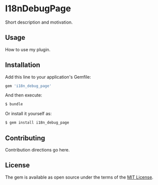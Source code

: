 # I18nDebugPage
Short description and motivation.

## Usage
How to use my plugin.

## Installation
Add this line to your application's Gemfile:

```ruby
gem 'i18n_debug_page'
```

And then execute:
```bash
$ bundle
```

Or install it yourself as:
```bash
$ gem install i18n_debug_page
```

## Contributing
Contribution directions go here.

## License
The gem is available as open source under the terms of the [MIT License](http://opensource.org/licenses/MIT).
